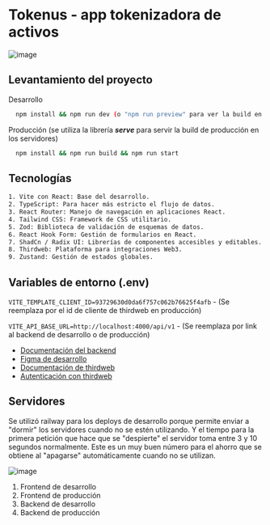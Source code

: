 
# Tokenus - app tokenizadora de activos

![image](https://github.com/user-attachments/assets/dc01c518-9571-4099-b584-343cfdce2c6c)


## Levantamiento del proyecto 

Desarrollo

```bash
  npm install && npm run dev (o "npm run preview" para ver la build en local)
```

Producción (se utiliza la librería ***serve*** para servir la build de producción en los servidores)

```bash
  npm install && npm run build && npm run start
```


## Tecnologías 

```bash
1. Vite con React: Base del desarrollo.
2. TypeScript: Para hacer más estricto el flujo de datos.
3. React Router: Manejo de navegación en aplicaciones React.
4. Tailwind CSS: Framework de CSS utilitario.
5. Zod: Biblioteca de validación de esquemas de datos.
6. React Hook Form: Gestión de formularios en React.
7. ShadCn / Radix UI: Librerías de componentes accesibles y editables.
8. Thirdweb: Plataforma para integraciones Web3.
9. Zustand: Gestión de estados globales.
```

## Variables de entorno (.env)

`VITE_TEMPLATE_CLIENT_ID=93729630d0da6f757c062b76625f4afb` -  (Se reemplaza por el id de cliente de thirdweb en producción)

`VITE_API_BASE_URL=http://localhost:4000/api/v1` - (Se reemplaza por link al backend de desarrollo o de producción)


- [Documentación del backend](https://www.notion.so/8d0f8e2eeab04111ba6d73bf693c68e8?v=1b32c940c13c43dfa511d52bef2208e5)
- [Figma de desarrollo](https://www.figma.com/design/i8puX0WZWjbtpiAejaKIRN/Proyecto%3A-TokenUS?node-id=10480-12083&node-type=canvas&t=NbiOiuUqOTrCD8wO-0)
- [Documentación de thirdweb](https://portal.thirdweb.com/typescript/v5)
- [Autenticación con thirdweb](https://playground.thirdweb.com/connect/auth)


## Servidores 
Se utilizó railway para los deploys de desarrollo porque permite enviar a "dormir" los servidores cuando no se estén utilizando. Y el tiempo para la primera petición que hace que se "despierte" el servidor toma entre 3 y 10 segundos normalmente. Este es un muy buen número para el ahorro que se obtiene al "apagarse" automáticamente cuando no se utilizan.   

![image](https://github.com/user-attachments/assets/1134fe91-5768-4e46-8923-0c4e21135707)


1. Frontend de desarrollo  
2. Frontend de producción  
3. Backend de desarrollo    
4. Backend de producción  
